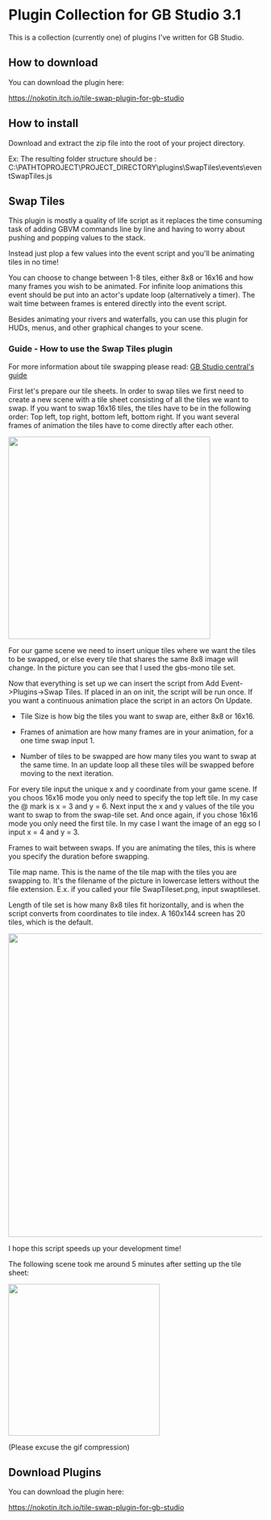 # Plugin Collection for GB Studio 3.1

This is a collection (currently one) of plugins I've written for GB Studio.

## How to download

You can download the plugin here:

https://nokotin.itch.io/tile-swap-plugin-for-gb-studio


## How to install

Download and extract the zip file into the root of your project directory.

Ex:
The resulting folder structure should be : C:\PATHTOPROJECT\PROJECT_DIRECTORY\plugins\SwapTiles\events\eventSwapTiles.js

## Swap Tiles

This plugin is mostly a quality of life script as it replaces the time consuming task of adding GBVM commands line by line and having to worry about pushing and popping values to the stack.

Instead just plop a few values into the event script and you'll be animating tiles in no time!

You can choose to change between 1-8 tiles, either 8x8 or 16x16 and how many frames you wish to be animated.
For infinite loop animations this event should be put into an actor's update loop (alternatively a timer). The wait time between frames is entered directly into the event script.

Besides animating your rivers and waterfalls, you can use this plugin for HUDs, menus, and other graphical changes to your scene.

### Guide - How to use the Swap Tiles plugin 

For more information about tile swapping please read: [GB Studio central's guide](https://gbstudiocentral.com/tips/animating-background-tiles-3-1/) 

First let's prepare our tile sheets. In order to swap tiles we first need to create a new scene with a tile sheet consisting of all the tiles we want to swap. If you want to swap 16x16 tiles, the tiles have to be in the following order: Top left, top right, bottom left, bottom right. If you want several frames of animation the tiles have to come directly after each other.

<img src="https://github.com/fredrikofstad/GBStudioPlugins/blob/master/res/preperation.png?raw=true" width="400">

For our game scene we need to insert unique tiles where we want the tiles to be swapped, or else every tile that shares the same 8x8 image will change. In the picture you can see that I used the gbs-mono tile set.

Now that everything is set up we can insert the script from Add Event->Plugins->Swap Tiles. If placed in an on init, the script will be run once. If you want a continuous animation place the script in an actors On Update.

- Tile Size is how big the tiles you want to swap are, either 8x8 or 16x16.

- Frames of animation are how many frames are in your animation, for a one time swap input 1.

- Number of tiles to be swapped are how many tiles you want to swap at the same time. In an update loop all these tiles will be swapped before moving to the next iteration.

For every tile input the unique x and y coordinate from your game scene. If you choos 16x16 mode you only need to specify the top left tile. In my case the @ mark is x = 3 and y = 6.
Next input the x and y values of the tile you want to swap to from the swap-tile set. And once again, if you chose 16x16 mode you only need the first tile. In my case I want the image of an egg so I input x = 4 and y = 3.

Frames to wait between swaps. If you are animating the tiles, this is where you specify the duration before swapping.

Tile map name. This is the name of the tile map with the tiles you are swapping to. It's the filename of the picture in lowercase letters without the file extension. E.x. if you called your file SwapTileset.png, input swaptileset.

Length of tile set is how many 8x8 tiles fit horizontally, and is when the script converts from coordinates to tile index. A 160x144 screen has 20 tiles, which is the default.

<img src="https://github.com/fredrikofstad/GBStudioPlugins/blob/master/res/result.png?raw=true" width="600">



I hope this script speeds up your development time!

The following scene took me around 5 minutes after setting up the tile sheet:

<img src="https://github.com/fredrikofstad/GBStudioPlugins/blob/master/res/animated.gif?raw=true" width="300">

(Please excuse the gif compression)




## Download Plugins

You can download the plugin here:

https://nokotin.itch.io/tile-swap-plugin-for-gb-studio


